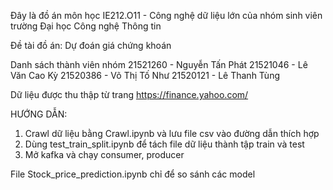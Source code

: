 Đây là đồ án môn học IE212.O11 - Công nghệ dữ liệu lớn của nhóm sinh viên trường Đại học Công nghệ Thông tin

Đề tài đồ án: Dự đoán giá chứng khoán

Danh sách thành viên nhóm
  21521260 - Nguyễn Tấn Phát
  21521046 - Lê Văn Cao Kỳ
  21520386 - Võ Thị Tố Như
  21520121 - Lê Thanh Tùng

Dữ liệu được thu thập từ trang https://finance.yahoo.com/

HƯỚNG DẪN:
1. Crawl dữ liệu bằng Crawl.ipynb và lưu file csv vào đường dẫn thích hợp
2. Dùng test_train_split.ipynb để tách file dữ liệu thành tập train và test
3. Mở kafka và chạy consumer, producer

File Stock_price_prediction.ipynb chỉ để so sánh các model
